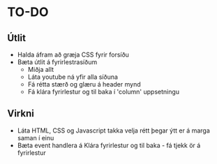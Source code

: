 
# TO-DO #

## Útlit ##

* Halda áfram að græja CSS fyrir forsíðu
* Bæta útlit á fyrirlestrasíðum
    * Miðja allt
    * Láta youtube ná yfir alla síðuna
    * Fá rétta stærð og glæru á header mynd
    * Fá klára fyrirlestur og til baka í 'column' uppsetningu

## Virkni ##

* Láta HTML, CSS og Javascript takka velja rétt þegar ýtt er á marga saman í einu
* Bæta event handlera á Klára fyrirlestur og til baka - fá tjekk ör á fyrirlestur

